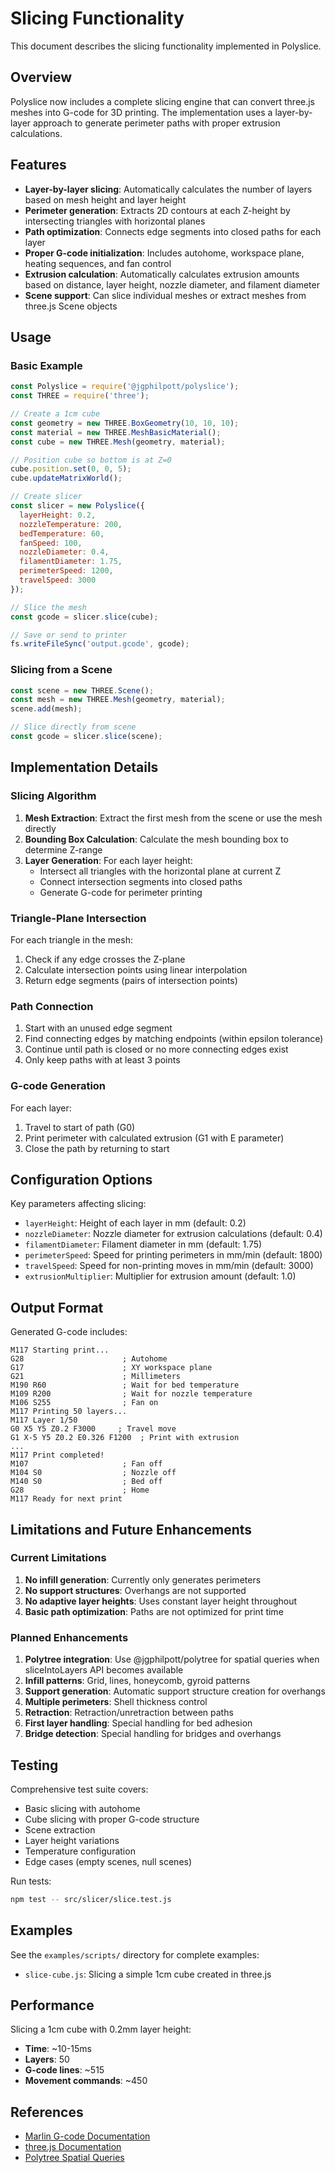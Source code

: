 # Slicing Functionality

This document describes the slicing functionality implemented in Polyslice.

## Overview

Polyslice now includes a complete slicing engine that can convert three.js meshes into G-code for 3D printing. The implementation uses a layer-by-layer approach to generate perimeter paths with proper extrusion calculations.

## Features

- **Layer-by-layer slicing**: Automatically calculates the number of layers based on mesh height and layer height
- **Perimeter generation**: Extracts 2D contours at each Z-height by intersecting triangles with horizontal planes
- **Path optimization**: Connects edge segments into closed paths for each layer
- **Proper G-code initialization**: Includes autohome, workspace plane, heating sequences, and fan control
- **Extrusion calculation**: Automatically calculates extrusion amounts based on distance, layer height, nozzle diameter, and filament diameter
- **Scene support**: Can slice individual meshes or extract meshes from three.js Scene objects

## Usage

### Basic Example

```javascript
const Polyslice = require('@jgphilpott/polyslice');
const THREE = require('three');

// Create a 1cm cube
const geometry = new THREE.BoxGeometry(10, 10, 10);
const material = new THREE.MeshBasicMaterial();
const cube = new THREE.Mesh(geometry, material);

// Position cube so bottom is at Z=0
cube.position.set(0, 0, 5);
cube.updateMatrixWorld();

// Create slicer
const slicer = new Polyslice({
  layerHeight: 0.2,
  nozzleTemperature: 200,
  bedTemperature: 60,
  fanSpeed: 100,
  nozzleDiameter: 0.4,
  filamentDiameter: 1.75,
  perimeterSpeed: 1200,
  travelSpeed: 3000
});

// Slice the mesh
const gcode = slicer.slice(cube);

// Save or send to printer
fs.writeFileSync('output.gcode', gcode);
```

### Slicing from a Scene

```javascript
const scene = new THREE.Scene();
const mesh = new THREE.Mesh(geometry, material);
scene.add(mesh);

// Slice directly from scene
const gcode = slicer.slice(scene);
```

## Implementation Details

### Slicing Algorithm

1. **Mesh Extraction**: Extract the first mesh from the scene or use the mesh directly
2. **Bounding Box Calculation**: Calculate the mesh bounding box to determine Z-range
3. **Layer Generation**: For each layer height:
   - Intersect all triangles with the horizontal plane at current Z
   - Connect intersection segments into closed paths
   - Generate G-code for perimeter printing

### Triangle-Plane Intersection

For each triangle in the mesh:
1. Check if any edge crosses the Z-plane
2. Calculate intersection points using linear interpolation
3. Return edge segments (pairs of intersection points)

### Path Connection

1. Start with an unused edge segment
2. Find connecting edges by matching endpoints (within epsilon tolerance)
3. Continue until path is closed or no more connecting edges exist
4. Only keep paths with at least 3 points

### G-code Generation

For each layer:
1. Travel to start of path (G0)
2. Print perimeter with calculated extrusion (G1 with E parameter)
3. Close the path by returning to start

## Configuration Options

Key parameters affecting slicing:

- `layerHeight`: Height of each layer in mm (default: 0.2)
- `nozzleDiameter`: Nozzle diameter for extrusion calculations (default: 0.4)
- `filamentDiameter`: Filament diameter in mm (default: 1.75)
- `perimeterSpeed`: Speed for printing perimeters in mm/min (default: 1800)
- `travelSpeed`: Speed for non-printing moves in mm/min (default: 3000)
- `extrusionMultiplier`: Multiplier for extrusion amount (default: 1.0)

## Output Format

Generated G-code includes:

```gcode
M117 Starting print...
G28                      ; Autohome
G17                      ; XY workspace plane
G21                      ; Millimeters
M190 R60                 ; Wait for bed temperature
M109 R200                ; Wait for nozzle temperature
M106 S255                ; Fan on
M117 Printing 50 layers...
M117 Layer 1/50
G0 X5 Y5 Z0.2 F3000     ; Travel move
G1 X-5 Y5 Z0.2 E0.326 F1200  ; Print with extrusion
...
M117 Print completed!
M107                     ; Fan off
M104 S0                  ; Nozzle off
M140 S0                  ; Bed off
G28                      ; Home
M117 Ready for next print
```

## Limitations and Future Enhancements

### Current Limitations

1. **No infill generation**: Currently only generates perimeters
2. **No support structures**: Overhangs are not supported
3. **No adaptive layer heights**: Uses constant layer height throughout
4. **Basic path optimization**: Paths are not optimized for print time

### Planned Enhancements

1. **Polytree integration**: Use @jgphilpott/polytree for spatial queries when sliceIntoLayers API becomes available
2. **Infill patterns**: Grid, lines, honeycomb, gyroid patterns
3. **Support generation**: Automatic support structure creation for overhangs
4. **Multiple perimeters**: Shell thickness control
5. **Retraction**: Retraction/unretraction between paths
6. **First layer handling**: Special handling for bed adhesion
7. **Bridge detection**: Special handling for bridges and overhangs

## Testing

Comprehensive test suite covers:

- Basic slicing with autohome
- Cube slicing with proper G-code structure
- Scene extraction
- Layer height variations
- Temperature configuration
- Edge cases (empty scenes, null scenes)

Run tests:
```bash
npm test -- src/slicer/slice.test.js
```

## Examples

See the `examples/scripts/` directory for complete examples:

- `slice-cube.js`: Slicing a simple 1cm cube created in three.js

## Performance

Slicing a 1cm cube with 0.2mm layer height:
- **Time**: ~10-15ms
- **Layers**: 50
- **G-code lines**: ~515
- **Movement commands**: ~450

## References

- [Marlin G-code Documentation](https://marlinfw.org/docs/gcode/)
- [three.js Documentation](https://threejs.org/docs/)
- [Polytree Spatial Queries](https://github.com/jgphilpott/polytree)
